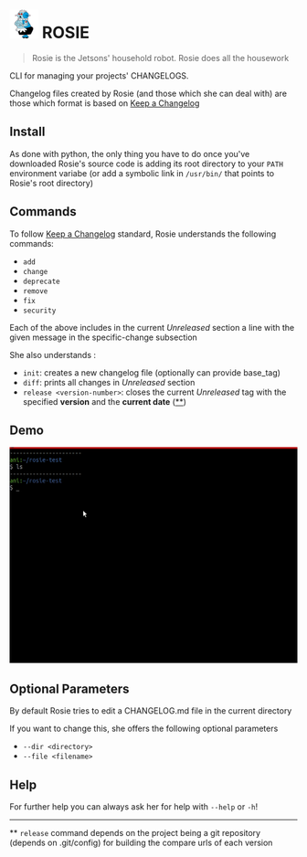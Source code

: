 # <img src="media/rosie-jetsons.jpg" alt="drawing" height="50"/> ROSIE

> Rosie is the Jetsons' household robot. Rosie does all the housework

CLI for managing your projects' CHANGELOGS.
 
Changelog files created by Rosie (and those which she can deal with) are those which format is based on [Keep a Changelog](https://keepachangelog.com/en/1.0.0/)


## Install

As done with python, the only thing you have to do once you've downloaded Rosie's source code is adding its root directory to your `PATH` environment variabe (or add a symbolic link in `/usr/bin/` that points to Rosie's root directory)


## Commands

To follow [Keep a Changelog](https://keepachangelog.com/en/1.0.0/) standard, Rosie understands the following commands:

 - `add`
 - `change`
 - `deprecate`
 - `remove`
 - `fix`
 - `security`
 
 
 Each of the above includes in the current *Unreleased* section a line with the given message in the specific-change subsection
  
 
 She also understands : 
 
  - `init`: creates a new changelog file (optionally can provide base_tag)
  - `diff`: prints all changes in *Unreleased* section
  - `release <version-number>`: closes the current *Unreleased* tag with the specified **version** and the **current date** ([**](#release-comment))


 
## Demo
![](media/rosie-demo.gif)

 
## Optional Parameters
By default Rosie tries to edit a CHANGELOG.md file in the current directory
 
If you want to change this, she offers the following optional parameters
 
 - `--dir <directory>`
 - `--file <filename>`
  
## Help
 For further help you can always ask her for help with `--help` or `-h`!
 
------
<a name="release-comment"></a> ** `release` command depends on the project being a git repository (depends on .git/config) for building the compare urls of each version
